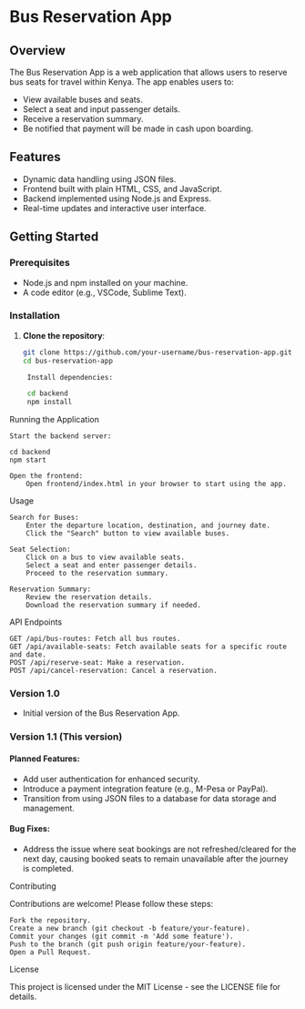 # Bus Reservation App

## Overview

The Bus Reservation App is a web application that allows users to reserve bus seats for travel within Kenya. The app enables users to:

- View available buses and seats.
- Select a seat and input passenger details.
- Receive a reservation summary.
- Be notified that payment will be made in cash upon boarding.

## Features

- Dynamic data handling using JSON files.
- Frontend built with plain HTML, CSS, and JavaScript.
- Backend implemented using Node.js and Express.
- Real-time updates and interactive user interface.

## Getting Started

### Prerequisites

- Node.js and npm installed on your machine.
- A code editor (e.g., VSCode, Sublime Text).

### Installation

1. **Clone the repository**:
   ```sh
   git clone https://github.com/your-username/bus-reservation-app.git
   cd bus-reservation-app

    Install dependencies:

    cd backend
    npm install

Running the Application

    Start the backend server:

    cd backend
    npm start

    Open the frontend:
        Open frontend/index.html in your browser to start using the app.

Usage

    Search for Buses:
        Enter the departure location, destination, and journey date.
        Click the "Search" button to view available buses.

    Seat Selection:
        Click on a bus to view available seats.
        Select a seat and enter passenger details.
        Proceed to the reservation summary.

    Reservation Summary:
        Review the reservation details.
        Download the reservation summary if needed.

API Endpoints

    GET /api/bus-routes: Fetch all bus routes.
    GET /api/available-seats: Fetch available seats for a specific route and date.
    POST /api/reserve-seat: Make a reservation.
    POST /api/cancel-reservation: Cancel a reservation.

### Version 1.0
- Initial version of the Bus Reservation App.

### Version 1.1 (This version)

#### Planned Features:
- Add user authentication for enhanced security.
- Introduce a payment integration feature (e.g., M-Pesa or PayPal).
- Transition from using JSON files to a database for data storage and management.

#### Bug Fixes:
- Address the issue where seat bookings are not refreshed/cleared for the next day, causing booked seats to remain unavailable after the journey is completed.

Contributing

Contributions are welcome! Please follow these steps:

    Fork the repository.
    Create a new branch (git checkout -b feature/your-feature).
    Commit your changes (git commit -m 'Add some feature').
    Push to the branch (git push origin feature/your-feature).
    Open a Pull Request.

License

This project is licensed under the MIT License - see the LICENSE file for details.